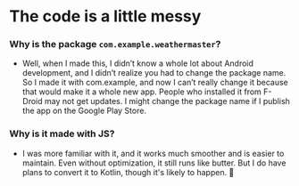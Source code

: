 # The code is a little messy

### Why is the package `com.example.weathermaster`?

- Well, when I made this, I didn’t know a whole lot about Android development, and I didn’t realize you had to change the package name. So I made it with com.example, and now I can’t really change it because that would make it a whole new app. People who installed it from F-Droid may not get updates. I might change the package name if I publish the app on the Google Play Store.

### Why is it made with JS?

- I was more familiar with it, and it works much smoother and is easier to maintain. Even without optimization, it still runs like butter. But I do have plans to convert it to Kotlin, though it's likely to happen. 🫠

